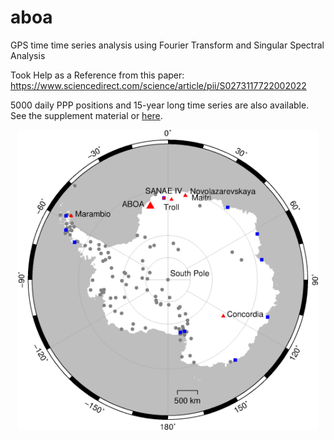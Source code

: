 # aboa
GPS time time series analysis using Fourier Transform and Singular Spectral Analysis

Took Help as a Reference from this paper: https://www.sciencedirect.com/science/article/pii/S0273117722002022

5000 daily PPP positions and 15-year long time series are also available. See the supplement material or [here](rs10121937/supplement).

<p align="center">
  <img src="rs10121937/figures/aboa.png" width="480" title="Aboa research station in Antarctica">
</p>
